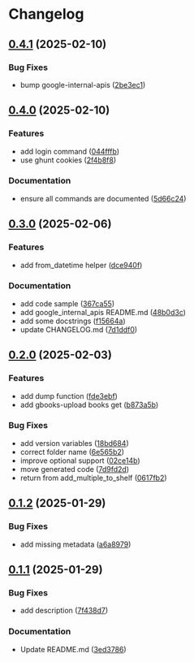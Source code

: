 # Changelog

## [0.4.1](https://github.com/Mause/gbooks-upload/compare/gbooks-upload-v0.4.0...gbooks-upload-v0.4.1) (2025-02-10)


### Bug Fixes

* bump google-internal-apis ([2be3ec1](https://github.com/Mause/gbooks-upload/commit/2be3ec11fb06ae2fa79c4da4327666225e6b4c41))

## [0.4.0](https://github.com/Mause/gbooks-upload/compare/gbooks-upload-v0.3.0...gbooks-upload-v0.4.0) (2025-02-10)


### Features

* add login command ([044fffb](https://github.com/Mause/gbooks-upload/commit/044fffbe8e8fe329d9b80cc16ad23e8422d0374a))
* use ghunt cookies ([2f4b8f8](https://github.com/Mause/gbooks-upload/commit/2f4b8f8df13b810e9cb09e0449b64274bf55080b))


### Documentation

* ensure all commands are documented ([5d66c24](https://github.com/Mause/gbooks-upload/commit/5d66c240a6d4e0fee1f935f4688071162f442bfc))

## [0.3.0](https://github.com/Mause/gbooks-upload/compare/gbooks-upload-v0.2.0...gbooks-upload-v0.3.0) (2025-02-06)


### Features

* add from_datetime helper ([dce940f](https://github.com/Mause/gbooks-upload/commit/dce940f55085c99703970b9fbaede9c85a3ecb95))


### Documentation

* add code sample ([367ca55](https://github.com/Mause/gbooks-upload/commit/367ca55763ed9451c4399e37cdf1b8a70509c8ef))
* add google_internal_apis README.md ([48b0d3c](https://github.com/Mause/gbooks-upload/commit/48b0d3ca9b8477afaffe329dbe9e521625b48c88))
* add some docstrings ([f15664a](https://github.com/Mause/gbooks-upload/commit/f15664ad39336234abb969d5097e85d15f6bba91))
* update CHANGELOG.md ([7d1ddf0](https://github.com/Mause/gbooks-upload/commit/7d1ddf0107ac3932ef8984c4017d278647ad4640))

## [0.2.0](https://github.com/Mause/gbooks-upload/compare/v0.1.2...v0.2.0) (2025-02-03)


### Features

* add dump function ([fde3ebf](https://github.com/Mause/gbooks-upload/commit/fde3ebfcf7591f1ee78dec238cd649da4345b71c))
* add gbooks-upload books get ([b873a5b](https://github.com/Mause/gbooks-upload/commit/b873a5b10b5b5f49c41817581cda93479ffae022))


### Bug Fixes

* add version variables ([18bd684](https://github.com/Mause/gbooks-upload/commit/18bd684074a337b8247e91a3e00364037427a8d2))
* correct folder name ([6e565b2](https://github.com/Mause/gbooks-upload/commit/6e565b254a2430f04ae17a5be34633b75c39139e))
* improve optional support ([02ce14b](https://github.com/Mause/gbooks-upload/commit/02ce14b8dfcc17327e1e96c0b1f5c18e784951cd))
* move generated code ([7d9fd2d](https://github.com/Mause/gbooks-upload/commit/7d9fd2d1d538546bdf2ae5e3e538c805c034f1bd))
* return from add_multiple_to_shelf ([0617fb2](https://github.com/Mause/gbooks-upload/commit/0617fb2de51203eee19160ca36d1921a5a12d5d3))

## [0.1.2](https://github.com/Mause/gbooks-upload/compare/v0.1.1...v0.1.2) (2025-01-29)


### Bug Fixes

* add missing metadata ([a6a8979](https://github.com/Mause/gbooks-upload/commit/a6a897917479621ac6fc37b64cc390f99588fca9))

## [0.1.1](https://github.com/Mause/gbooks-upload/compare/0.1.0...v0.1.1) (2025-01-29)


### Bug Fixes

* add description ([7f438d7](https://github.com/Mause/gbooks-upload/commit/7f438d7be1a792b5cadbe5782439e4a830b905c6))


### Documentation

* Update README.md ([3ed3786](https://github.com/Mause/gbooks-upload/commit/3ed3786e873c83bfbded46f4059509666a60e8fe))
